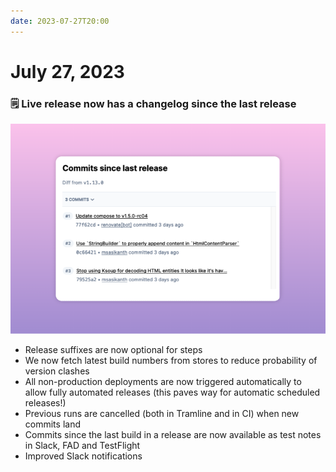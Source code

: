 ```yaml
---
date: 2023-07-27T20:00
---
```


# July 27, 2023

### 🗒️ Live release now has a changelog since the last release

![](../../static/img/changelog/changes-since-last.png)


- Release suffixes are now optional for steps
- We now fetch latest build numbers from stores to reduce probability of version clashes
- All non-production deployments are now triggered automatically to allow fully automated releases (this paves way for automatic scheduled releases!)
- Previous runs are cancelled (both in Tramline and in CI) when new commits land
- Commits since the last build in a release are now available as test notes in Slack, FAD and TestFlight
- Improved Slack notifications